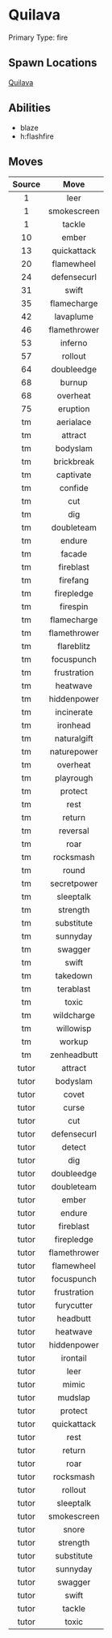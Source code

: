 # Quilava  
Primary Type: fire  
  
## Spawn Locations  
[Quilava](/data/spawn_presets/quilava.md)  
  
## Abilities  
  * blaze
  * h:flashfire
  
  
## Moves  
  
| Source | Move |  
|:---:|:---:|  
| 1 | leer |  
| 1 | smokescreen |  
| 1 | tackle |  
| 10 | ember |  
| 13 | quickattack |  
| 20 | flamewheel |  
| 24 | defensecurl |  
| 31 | swift |  
| 35 | flamecharge |  
| 42 | lavaplume |  
| 46 | flamethrower |  
| 53 | inferno |  
| 57 | rollout |  
| 64 | doubleedge |  
| 68 | burnup |  
| 68 | overheat |  
| 75 | eruption |  
| tm | aerialace |  
| tm | attract |  
| tm | bodyslam |  
| tm | brickbreak |  
| tm | captivate |  
| tm | confide |  
| tm | cut |  
| tm | dig |  
| tm | doubleteam |  
| tm | endure |  
| tm | facade |  
| tm | fireblast |  
| tm | firefang |  
| tm | firepledge |  
| tm | firespin |  
| tm | flamecharge |  
| tm | flamethrower |  
| tm | flareblitz |  
| tm | focuspunch |  
| tm | frustration |  
| tm | heatwave |  
| tm | hiddenpower |  
| tm | incinerate |  
| tm | ironhead |  
| tm | naturalgift |  
| tm | naturepower |  
| tm | overheat |  
| tm | playrough |  
| tm | protect |  
| tm | rest |  
| tm | return |  
| tm | reversal |  
| tm | roar |  
| tm | rocksmash |  
| tm | round |  
| tm | secretpower |  
| tm | sleeptalk |  
| tm | strength |  
| tm | substitute |  
| tm | sunnyday |  
| tm | swagger |  
| tm | swift |  
| tm | takedown |  
| tm | terablast |  
| tm | toxic |  
| tm | wildcharge |  
| tm | willowisp |  
| tm | workup |  
| tm | zenheadbutt |  
| tutor | attract |  
| tutor | bodyslam |  
| tutor | covet |  
| tutor | curse |  
| tutor | cut |  
| tutor | defensecurl |  
| tutor | detect |  
| tutor | dig |  
| tutor | doubleedge |  
| tutor | doubleteam |  
| tutor | ember |  
| tutor | endure |  
| tutor | fireblast |  
| tutor | firepledge |  
| tutor | flamethrower |  
| tutor | flamewheel |  
| tutor | focuspunch |  
| tutor | frustration |  
| tutor | furycutter |  
| tutor | headbutt |  
| tutor | heatwave |  
| tutor | hiddenpower |  
| tutor | irontail |  
| tutor | leer |  
| tutor | mimic |  
| tutor | mudslap |  
| tutor | protect |  
| tutor | quickattack |  
| tutor | rest |  
| tutor | return |  
| tutor | roar |  
| tutor | rocksmash |  
| tutor | rollout |  
| tutor | sleeptalk |  
| tutor | smokescreen |  
| tutor | snore |  
| tutor | strength |  
| tutor | substitute |  
| tutor | sunnyday |  
| tutor | swagger |  
| tutor | swift |  
| tutor | tackle |  
| tutor | toxic |  
  
